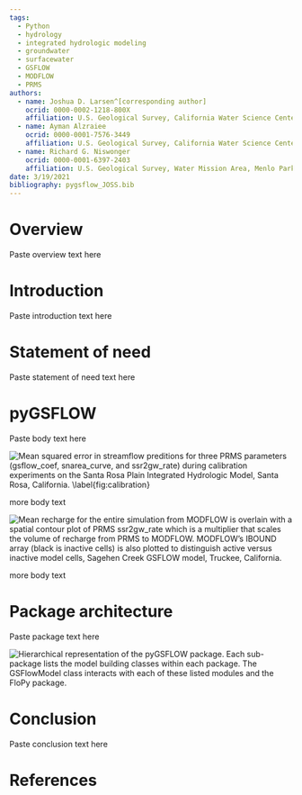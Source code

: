 ```yaml
---
tags:
  - Python
  - hydrology
  - integrated hydrologic modeling
  - groundwater
  - surfacewater
  - GSFLOW
  - MODFLOW
  - PRMS
authors:
  - name: Joshua D. Larsen^[corresponding author]
    ocrid: 0000-0002-1218-800X
    affiliation: U.S. Geological Survey, California Water Science Center, Sacramento, CA
  - name: Ayman Alzraiee
    ocrid: 0000-0001-7576-3449
    affiliation: U.S. Geological Survey, California Water Science Center, Sacramento, CA
  - name: Richard G. Niswonger
    ocrid: 0000-0001-6397-2403
    affiliation: U.S. Geological Survey, Water Mission Area, Menlo Park, CA
date: 3/19/2021
bibliography: pygsflow_JOSS.bib
---
```


# Overview
Paste overview text here

# Introduction
Paste introduction text here

# Statement of need
Paste statement of need text here

# pyGSFLOW
Paste body text here

![Mean squared error in streamflow preditions for three PRMS parameters 
(gsflow_coef, snarea_curve, and ssr2gw_rate) during calibration experiments 
on the Santa Rosa Plain Integrated Hydrologic Model, Santa Rosa, 
California. \label{fig:calibration}](calibration_example.png)


more body text

![Mean recharge for the entire simulation from MODFLOW is overlain with a 
spatial contour plot of PRMS ssr2gw_rate which is a multiplier that scales 
the volume of recharge from PRMS to MODFLOW. MODFLOW’s IBOUND array 
(black is inactive cells) is also plotted to distinguish active versus 
inactive model cells, Sagehen Creek GSFLOW model, 
Truckee, California.](sagehen_plot.png)


more body text

# Package architecture
Paste package text here

![Hierarchical representation of the pyGSFLOW package. Each sub-package lists 
the model building classes within each package. The GSFlowModel class interacts 
with each of these listed modules and the FloPy 
package.](Package_architecture.png)


# Conclusion
Paste conclusion text here

# References